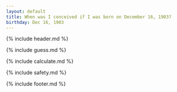 ```yaml
---
layout: default
title: When was I conceived if I was born on December 16, 1903?
birthday: Dec 16, 1903
---
```


{% include header.md %}

{% include guess.md %}

{% include calculate.md %}

{% include safety.md %}

{% include footer.md %}



